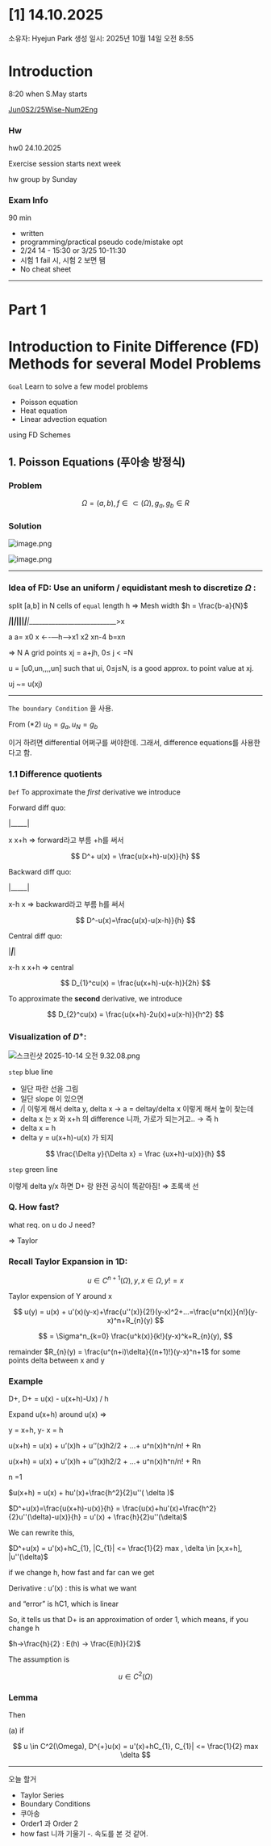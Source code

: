 # [1] 14.10.2025

소유자: Hyejun Park
생성 일시: 2025년 10월 14일 오전 8:55

# Introduction

8:20 when S.May starts

[Jun0S2/25Wise-Num2Eng](https://github.com/Jun0S2/25Wise-Num2Eng.git)

### Hw

hw0 24.10.2025

Exercise session starts next week

hw group by Sunday

### Exam Info

90 min

- written
- programming/practical pseudo code/mistake opt
- 2/24 14 - 15:30 or 3/25 10-11:30
- 시험 1 fail 시, 시험 2 보면 됌
- No cheat sheet

---

# Part 1

# Introduction to Finite Difference (FD) Methods for several Model Problems

`Goal` Learn to solve a few model problems

- Poisson equation
- Heat equation
- Linear advection equation

using FD Schemes

## 1. Poisson Equations (푸아송 방정식)

### Problem

$$
\Omega = (a,b), f \in \subset (\Omega), g_{a}, g_{b} \in R
$$

### Solution

![image.png](%5B1%5D%2014%2010%202025%2028cf023a6c4580f4ac20e71938f53fd8/image.png)

![image.png](%5B1%5D%2014%2010%202025%2028cf023a6c4580f4ac20e71938f53fd8/image%201.png)

---

### Idea of FD: Use an uniform / equidistant mesh to discretize $\Omega$ :

split [a,b] in N cells of `equal` length h ⇒ Mesh width $h = \frac{b-a}{N}$

_________|_______|_______|___|__|__|_______|____|____________________________>x

a               a= x0 x  ←-—h—>x1    x2           xn-4 b=xn

⇒ N A grid points xj = a+jh, 0≤ j < =N

u = [u0,un,,,,un] such that ui, 0≤j≤N, is a good approx. to point value at xj.

uj ~= u(xj)

---

`The boundary Condition` 을 사용.

From (*2) $u_{0}=g_{a}, u_{N} = g_{b}$ 

이거 하려면 differential 어쩌구를 써야한데. 그래서, difference equations를 사용한다고 함.

### 1.1 Difference quotients

`Def` To approximate the *first* derivative we introduce

Forward diff quo:

|_____|

x    x+h ⇒ forward라고 부름 +h를 써서

$$
D^+ u(x) = \frac{u(x+h)-u(x)}{h}
$$

Backward diff quo:

|_____|

x-h       x ⇒ backward라고 부름 h를 써서

$$
D^-u(x)=\frac{u(x)-u(x-h)}{h}
$$

Central diff quo:

|_____|_____|

x-h     x    x+h ⇒ central

$$
D_{1}^cu(x) = \frac{u(x+h)-u(x-h)}{2h}
$$

To approximate the **second** derivative, we introduce

$$
D_{2}^cu(x) = \frac{u(x+h)-2u(x)+u(x-h)}{h^2}
$$

### Visualization of $D^+$:

![스크린샷 2025-10-14 오전 9.32.08.png](%5B1%5D%2014%2010%202025%2028cf023a6c4580f4ac20e71938f53fd8/%E1%84%89%E1%85%B3%E1%84%8F%E1%85%B3%E1%84%85%E1%85%B5%E1%86%AB%E1%84%89%E1%85%A3%E1%86%BA_2025-10-14_%E1%84%8B%E1%85%A9%E1%84%8C%E1%85%A5%E1%86%AB_9.32.08.png)

`step` blue line

- 일단 파란 선을 그림
- 일단 slope 이 있으면
- /| 이렇게 해서 delta y, delta x → a = deltay/delta x 이렇게 해서 높이 찾는데
- delta x 는 x 와 x+h 의 difference 니까, 가로가 되는거고.. → 즉 h
- delta x = h
- delta y = u(x+h)-u(x) 가 되지

$$
\frac{\Delta y}{\Delta x} = \frac {ux+h)-u(x)}{h}
$$

`step` green line

이렇게 delta y/x 하면 D+ 랑 완전 공식이 똑같아짐! ⇒ 초록색 선

### Q. How fast?

what req. on u do J need?

⇒ Taylor

<aside>

### Recall Taylor Expansion in 1D:

$$
u\in C^{n+1}(\Omega), y, x \in \Omega, y !=x
$$

Taylor expension of Y around x

$$
u(y) = u(x) + u'(x)(y-x)+\frac{u''(x)}{2!}(y-x)^2+...=\frac{u^n(x)}{n!}(y-x)^n+R_{n}(y)
$$

$$
= \Sigma^n_{k=0} \frac{u^k(x)}{k!}(y-x)^k+R_{n}(y), 
$$

remainder $R_{n}(y) = \frac{u^(n+i)\delta}{(n+1)!}(y-x)^n+1$ for some points delta between x and y

</aside>

### Example

D+, D+ = u(x) - u(x+h)-Ux) / h

Expand u(x+h) around u(x) ⇒

y = x+h, y- x = h

u(x+h) = u(x) + u’(x)h + u’’(x)h2/2 + …+ u^n(x)h^n/n! + Rn

u(x+h) = u(x) + u’(x)h + u’’(x)h2/2 + …+ u^n(x)h^n/n! + Rn

n =1

$u(x+h) = u(x) + hu'(x)+\frac{h^2}{2}u''( \delta )$

$D^+u(x)=\frac{u(x+h)-u(x)}{h} = \frac{u(x)+hu'(x)+\frac{h^2}{2}u''(\delta)-u(x)}{h} = u'(x) + \frac{h}{2}u''(\delta)$

We can rewrite this,

$D^+u(x) = u'(x)+hC_{1}, |C_{1}| <= \frac{1}{2} max , \delta \in [x,x+h], |u''(\delta)$

if we change h, how fast and far can we get

Derivative : u’(x) : this is what we want

and “error” is hC1, which is linear

So, it tells us that D+ is an approximation of order 1, which means, if you change h

$h->\frac{h}{2} : E(h) -> \frac{E(h)}{2}$

<aside>

The assumption is 

$$
u \in C^2(\Omega)
$$

</aside>

### Lemma

Then 

(a) if 

$$
u \in C^2(\Omega), D^{+}u(x) = u'(x)+hC_{1}, C_{1}| <= \frac{1}{2} max \delta 
$$

---

오늘 할거

- Taylor Series
- Boundary Conditions
- 쿠아송
- Order1 과 Order 2
- how fast 니까 기울기 -. 속도를 본 것 같어.